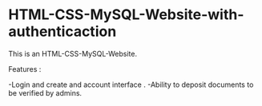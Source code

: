 # HTML-CSS-MySQL-Website-with-authenticaction

This is an HTML-CSS-MySQL-Website.

Features :

-Login and create and account interface .
-Ability to deposit documents to be verified by admins.

